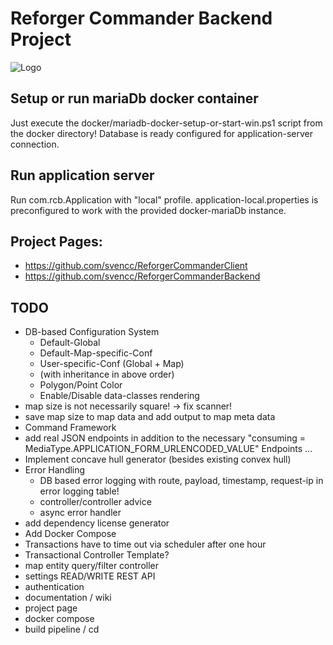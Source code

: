 # Reforger Commander Backend Project
![Logo](md-media/logo.png)

## Setup or run mariaDb docker container
Just execute the docker/mariadb-docker-setup-or-start-win.ps1 script from the docker directory!
Database is ready configured for application-server connection.

## Run application server
Run com.rcb.Application with "local" profile. 
application-local.properties is preconfigured to work with the provided docker-mariaDb instance.

## Project Pages:
- https://github.com/svencc/ReforgerCommanderClient
- https://github.com/svencc/ReforgerCommanderBackend

## TODO
* DB-based Configuration System
  * Default-Global
  * Default-Map-specific-Conf
  * User-specific-Conf (Global + Map)
  * (with inheritance in above order)
  * Polygon/Point Color
  * Enable/Disable data-classes rendering
* map size is not necessarily square! -> fix scanner!
* save map size to map data and add output to map meta data
* Command Framework
* add real JSON endpoints in addition to the necessary "consuming = MediaType.APPLICATION_FORM_URLENCODED_VALUE" Endpoints ...
* Implement concave hull generator (besides existing convex hull)
* Error Handling
    * DB based error logging with route, payload, timestamp, request-ip in error logging table!
    * controller/controller advice
    * async error handler
* add dependency license generator
* Add Docker Compose
* Transactions have to time out via scheduler after one hour
* Transactional Controller Template?
* map entity query/filter controller
* settings READ/WRITE REST API
* authentication
* documentation / wiki
* project page
* docker compose
* build pipeline / cd
